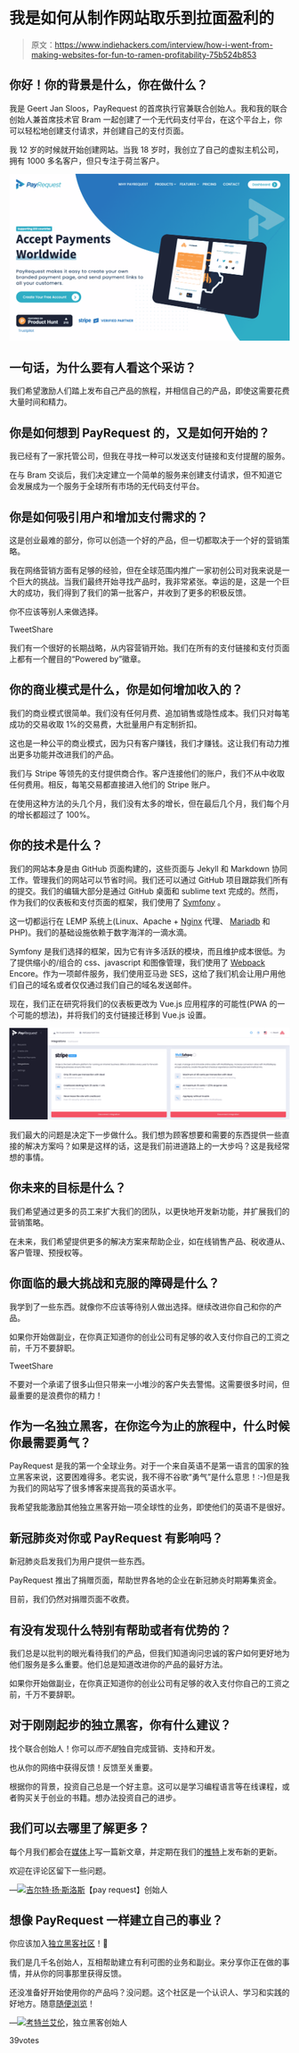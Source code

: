 # 我是如何从制作网站取乐到拉面盈利的

> 原文：<https://www.indiehackers.com/interview/how-i-went-from-making-websites-for-fun-to-ramen-profitability-75b524b853>

## 你好！你的背景是什么，你在做什么？

我是 Geert Jan Sloos，PayRequest 的首席执行官兼联合创始人。我和我的联合创始人兼首席技术官 Bram 一起创建了一个无代码支付平台，在这个平台上，你可以轻松地创建支付请求，并创建自己的支付页面。

我 12 岁的时候就开始创建网站。当我 18 岁时，我创立了自己的虚拟主机公司，拥有 1000 多名客户，但只专注于荷兰客户。

[![home](img/364ac4aab350bd821f8b5311c0464c12.png)](https://payrequest.io/)

## 一句话，为什么要有人看这个采访？

我们希望激励人们踏上发布自己产品的旅程，并相信自己的产品，即使这需要花费大量时间和精力。

## 你是如何想到 PayRequest 的，又是如何开始的？

我已经有了一家托管公司，但我在寻找一种可以发送支付链接和支付提醒的服务。

在与 Bram 交谈后，我们决定建立一个简单的服务来创建支付请求，但不知道它会发展成为一个服务于全球所有市场的无代码支付平台。

## 你是如何吸引用户和增加支付需求的？

这是创业最难的部分，你可以创造一个好的产品，但一切都取决于一个好的营销策略。

我在网络营销方面有足够的经验，但在全球范围内推广一家初创公司对我来说是一个巨大的挑战。当我们最终开始寻找产品时，我非常紧张。幸运的是，这是一个巨大的成功，我们得到了我们的第一批客户，并收到了更多的积极反馈。

你不应该等别人来做选择。

TweetShare

我们有一个很好的长期战略，从内容营销开始。我们在所有的支付链接和支付页面上都有一个醒目的“Powered by”徽章。

## 你的商业模式是什么，你是如何增加收入的？

我们的商业模式很简单。我们没有任何月费、追加销售或隐性成本。我们只对每笔成功的交易收取 1%的交易费，大批量用户有定制折扣。

这也是一种公平的商业模式，因为只有客户赚钱，我们才赚钱。这让我们有动力推出更多功能并改进我们的产品。

我们与 Stripe 等领先的支付提供商合作。客户连接他们的账户，我们不从中收取任何费用。相反，每笔交易都直接进入他们的 Stripe 账户。

在使用这种方法的头几个月，我们没有太多的增长，但在最后几个月，我们每个月的增长都超过了 100%。

## 你的技术是什么？

我们的网站本身是由 GitHub 页面构建的，这些页面与 Jekyll 和 Markdown 协同工作。管理我们的网站可以节省时间。我们还可以通过 GitHub 项目跟踪我们所有的提交。我们的编辑大部分是通过 GitHub 桌面和 sublime text 完成的。然而，作为我们的仪表板和支付页面的框架，我们使用了 [Symfony](https://symfony.com/) 。

这一切都运行在 LEMP 系统上(Linux、Apache + [Nginx](http://www.nginx.com/) 代理、 [Mariadb](https://mariadb.org/) 和 PHP)。我们的基础设施依赖于数字海洋的一滴水滴。

Symfony 是我们选择的框架，因为它有许多活跃的模块，而且维护成本很低。为了提供缩小的/组合的 css、javascript 和图像管理，我们使用了 [Webpack](https://webpack.js.org/) Encore。作为一项邮件服务，我们使用亚马逊 SES，这给了我们机会让用户用他们自己的域名或者仅仅通过我们自己的域名发送邮件。

现在，我们正在研究将我们的仪表板更改为 Vue.js 应用程序的可能性(PWA 的一个可能的想法)，并将我们的支付链接迁移到 Vue.js 设置。

[![home](img/e2f77ee8cf669bc5493a275e0c3705c8.png)](https://payrequest.io/)

我们最大的问题是决定下一步做什么。我们想为顾客想要和需要的东西提供一些直接的解决方案吗？如果是这样的话，这是我们前进道路上的一大步吗？这是我经常想的事情。

## 你未来的目标是什么？

我们希望通过更多的员工来扩大我们的团队，以更快地开发新功能，并扩展我们的营销策略。

在未来，我们希望提供更多的解决方案来帮助企业，如在线销售产品、税收遵从、客户管理、预授权等。

## 你面临的最大挑战和克服的障碍是什么？

我学到了一些东西。就像你不应该等待别人做出选择。继续改进你自己和你的产品。

如果你开始做副业，在你真正知道你的创业公司有足够的收入支付你自己的工资之前，千万不要辞职。

TweetShare

不要对一个承诺了很多山但只带来一小堆沙的客户失去警惕。这需要很多时间，但最重要的是浪费你的精力！

## 作为一名独立黑客，在你迄今为止的旅程中，什么时候你最需要勇气？

PayRequest 是我的第一个全球业务。对于一个来自英语不是第一语言的国家的独立黑客来说，这要困难得多。老实说，我不得不谷歌“勇气”是什么意思！:-)但是我为我们的网站写了很多博客来提高我的英语水平。

我希望我能激励其他独立黑客开始一项全球性的业务，即使他们的英语不是很好。

## 新冠肺炎对你或 PayRequest 有影响吗？

新冠肺炎启发我们为用户提供一些东西。

PayRequest 推出了捐赠页面，帮助世界各地的企业在新冠肺炎时期筹集资金。

目前，我们仍然对捐赠页面不收费。

## 有没有发现什么特别有帮助或者有优势的？

我们总是以批判的眼光看待我们的产品，但我们知道询问忠诚的客户如何更好地为他们服务是多么重要。他们总是知道改进你的产品的最好方法。

如果你开始做副业，在你真正知道你的创业公司有足够的收入支付你自己的工资之前，千万不要辞职。

## 对于刚刚起步的独立黑客，你有什么建议？

找个联合创始人！你可以*而不是*独自完成营销、支持和开发。

也从你的网络中获得反馈！反馈至关重要。

根据你的背景，投资自己总是一个好主意。这可以是学习编程语言等在线课程，或者购买关于创业的书籍。想办法投资自己的进步。

## 我们可以去哪里了解更多？

每个月我们都会在[媒体](https://medium.com/payrequest)上写一篇新文章，并定期在我们的[推特](https://twitter.com/payrequest_io)上发布新的更新。

欢迎在评论区留下一些问题。

—[<picture id="ember5286049" class="user-avatar ember-view user-link__avatar">![](img/82bd3bb4769a3aa1cd13889ee7c0fa91.png)</picture>吉尔特·扬·斯洛斯](/payrequest?id=YUq12CQJwMaX1oSiDMonwAt39lC2)【pay request】创始人

## 想像 PayRequest 一样建立自己的事业？

你应该加入[独立黑客社区](/)！🤗

我们是几千名创始人，互相帮助建立有利可图的业务和副业。来分享你正在做的事情，并从你的同事那里获得反馈。

还没准备好开始使用你的产品吗？没问题。这个社区是一个认识人、学习和实践的好地方。随意[随便浏览](/)！

—[<picture id="ember5286054" class="user-avatar ember-view user-link__avatar">![](img/82bd3bb4769a3aa1cd13889ee7c0fa91.png)</picture>考特兰艾伦](/csallen?id=ibTLPyjwVebnZjMGKvz6ztarnuV2)，独立黑客创始人

39votes